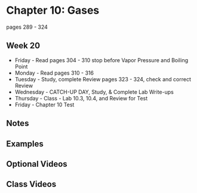 # Chapter 10: Gases

pages 289 - 324

## Week 20

- Friday - Read pages 304 - 310 stop before Vapor Pressure and Boiling Point 
- Monday - Read pages 310 - 316
- Tuesday - Study, complete Review pages 323 - 324, check and correct Review
- Wednesday - CATCH-UP DAY, Study, & Complete Lab Write-ups
- Thursday - Class - Lab 10.3, 10.4, and Review for Test
- Friday - Chapter 10 Test

## Notes

## Examples

## Optional Videos

## Class Videos
